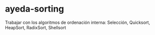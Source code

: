 # ayeda-sorting
Trabajar con los algoritmos de ordenación interna: Selección, Quicksort, HeapSort, RadixSort, Shellsort
